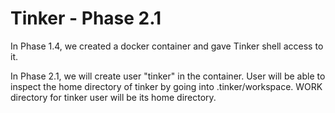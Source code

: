 # Tinker - Phase 2.1

In Phase 1.4, we created a docker container and gave Tinker shell access to it. 

In Phase 2.1, we will create user "tinker" in the container. User will be able to inspect the home directory of tinker by going into .tinker/workspace. WORK directory for tinker user will be its home directory.

